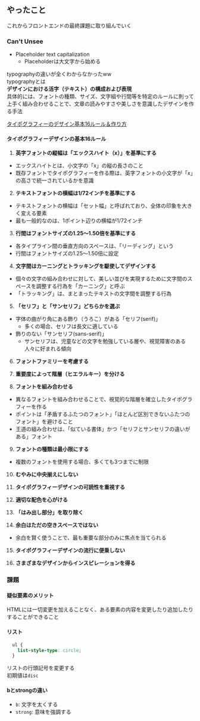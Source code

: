 ## やったこと
これからフロントエンドの最終課題に取り組んでいく



### Can't Unsee
- Placeholder text capitalization
  - Placeholderは大文字から始める

typographyの違いが全くわからなかったww  
typographyとは  
**デザインにおける活字（テキスト）の構成および表現**  
具体的には、フォントの種類、サイズ、文字組や行間等を特定のルールに則って上手く組み合わせることで、文章の読みやすさや美しさを意識したデザインを作る手法  

[タイポグラフィーのデザイン基本16ルール＆作り方](https://goworkship.com/magazine/typo-rules/)  

#### タイポグラフィーデザインの基本16ルール
1. **英字フォントの縦幅は「エックスハイト（x）」を基準にする**
  - エックスハイトとは、小文字の「x」の縦の長さのこと
  - 既存フォントでタイポグラフィーを作る際は、英字フォントの小文字が「x」の高さで統一されているかを意識

2. **テキストフォントの横幅は1/72インチを基準にする**
  - テキストフォントの横幅は「セット幅」と呼ばれており、全体の印象を大きく変える要素
  - 最も一般的なのは、1ポイント辺りの横幅が1/72インチ

3. **行間はフォントサイズの1.25〜1.50倍を基準にする**
  - 各タイプライン間の垂直方向のスペースは、「リーディング」という
  - 行間はフォントサイズの1.25〜1.50倍に設定

4. **文字間はカーニングとトラッキングを駆使してデザインする**
  - 個々の文字の組み合わせに対して、美しい並びを実現するために文字間のスペースを調整する行為を「カーニング」と呼ぶ
  - 「トラッキング」は、まとまったテキストの文字間を調整する行為

5. **「セリフ」と「サンセリフ」どちらかを選ぶ**
  - 字体の曲がり角にある飾り（うろこ）がある「セリフ(serif)」
    - 多くの場合、セリフは長文に適している
  - 飾りのない「サンセリフ(sans-serif)」
    - サンセリフは、児童などの文字を勉強している層や、視覚障害のある人々に好まれる傾向

6. **フォントファミリーを考慮する**

7. **重要度によって階層（ヒエラルキー）を分ける**

8. **フォントを組み合わせる**
  - 異なるフォントを組み合わせることで、視覚的な階層を確立したタイポグラフィーを作る
  - ポイントは「矛盾するふたつのフォント」「ほとんど区別できないふたつのフォント」を避けること
  - 王道の組み合わせは、「似ている書体」かつ「セリフとサンセリフの違いがある」フォント

9. **フォントの種類は最小限にする**
  - 複数のフォントを使用する場合、多くても3つまでに制限

10. **むやみに中央揃えにしない**

11. **タイポグラフィーデザインの可読性を重視する**

12. **適切な配色を心がける**

13. **「はみ出し部分」を取り除く**

14. **余白はただの空きスペースではない**
  - 余白を賢く使うことで、最も重要な部分のみに焦点を当てられる

15. **タイポグラフィーデザインの流行に便乗しない**

16. **さまざまなデザインからインスピレーションを得る**



### 課題
#### 疑似要素のメリット
HTMLには一切変更を加えることなく、ある要素の内容を変更したり追加したりすることができること  

#### リスト
```css
  ul {
    list-style-type: circle;
  }
```
リストの行頭記号を変更する  
初期値は`disc`   

#### bとstrongの違い
- `b`: 文字を太くする
- `strong`: 意味を強調する

